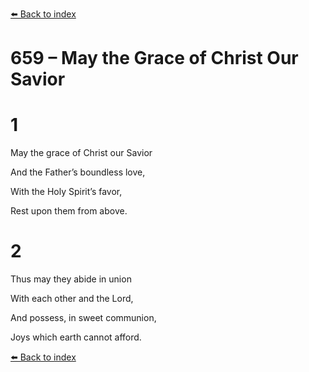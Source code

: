 [⬅️ Back to index](../README.md)

# 659 – May the Grace of Christ Our Savior





# 1

May the grace of Christ our Savior

And the Father’s boundless love,

With the Holy Spirit’s favor,

Rest upon them from above.



# 2

Thus may they abide in union

With each other and the Lord,

And possess, in sweet communion,

Joys which earth cannot afford.

[⬅️ Back to index](../README.md)
